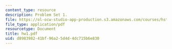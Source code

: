 ```yaml
---
content_type: resource
description: Problem Set 1.
file: https://ol-ocw-studio-app-production.s3.amazonaws.com/courses/hst-410j-projects-in-microscale-engineering-for-the-life-sciences-spring-2007/d898398241bf96a25d4d4dc715b6e830_hw1.pdf
file_type: application/pdf
resourcetype: Document
title: hw1.pdf
uid: d8983982-41bf-96a2-5d4d-4dc715b6e830
---
```


